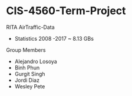 # CIS-4560-Term-Project
RITA AirTraffic-Data
- Statistics
2008 -2017 ~ 8.13 GBs

Group Members
- Alejandro Losoya
- Binh Phun
- Gurgit Singh
- Jordi Diaz
- Wesley Pete

